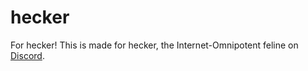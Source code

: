 # hecker
For hecker!
This is made for hecker, the Internet-Omnipotent feline on <a href="https://www.discord.gg/hecker">Discord</a>.
